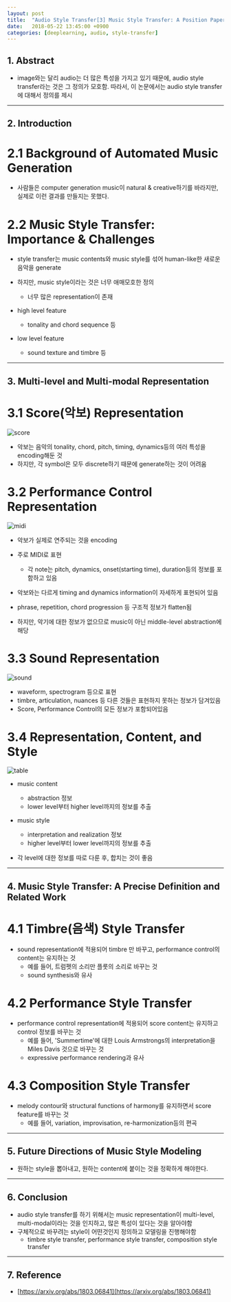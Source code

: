 ```yaml
---
layout: post
title:  "Audio Style Transfer[3] Music Style Transfer: A Position Paper(2018) - Review"
date:   2018-05-22 13:45:00 +0900
categories: [deeplearning, audio, style-transfer]
---
```


## 1. Abstract
- image와는 달리 audio는 더 많은 특성을 가지고 있기 때문에, audio style transfer라는 것은 그 정의가 모호함. 따라서, 이 논문에서는 audio style transfer에 대해서 정의를 제시

-----

## 2. Introduction
# 2.1 Background of Automated Music Generation
- 사람들은 computer generation music이 natural & creative하기를 바라지만, 실제로 이런 결과를 만들지는 못했다. 

# 2.2 Music Style Transfer: Importance & Challenges
- style transfer는 music contents와 music style를 섞어 human-like한 새로운 음악을 generate
- 하지만, music style이라는 것은 너무 애매모호한 정의
    - 너무 많은 representation이 존재

- high level feature
    - tonality and chord sequence 등
- low level feature
    - sound texture and timbre 등

-----

## 3. Multi-level and Multi-modal Representation
# 3.1 Score(악보) Representation
![score](https://files.slack.com/files-pri/T1J7SCHU7-FAT33SEQG/score.png?pub_secret=9a8b194007)
- 악보는 음악의 tonality, chord, pitch, timing, dynamics등의 여러 특성을 encoding해둔 것
- 하지만, 각 symbol은 모두 discrete하기 때문에 generate하는 것이 어려움

# 3.2 Performance Control Representation
![midi](https://files.slack.com/files-pri/T1J7SCHU7-FATPK7YQJ/midi.png?pub_secret=eccfd0b03d)
- 악보가 실제로 연주되는 것을 encoding
- 주로 MIDI로 표현
    - 각 note는 pitch, dynamics, onset(starting time), duration등의 정보를 포함하고 있음

- 악보와는 다르게 timing and dynamics information이 자세하게 표현되어 있음
- phrase, repetition, chord progression 등 구조적 정보가 flatten됨

- 하지만, 악기에 대한 정보가 없으므로 music이 아닌 middle-level abstraction에 해당

# 3.3 Sound Representation
![sound](https://files.slack.com/files-pri/T1J7SCHU7-FATTLP65T/wave.png?pub_secret=503a1d8420)
- waveform, spectrogram 등으로 표현
- timbre, articulation, nuances 등 다른 것들은 표현하지 못하는 정보가 담겨있음
- Score, Performance Control의 모든 정보가 포함되어있음

# 3.4 Representation, Content, and Style
![table](https://files.slack.com/files-pri/T1J7SCHU7-FATGW29KN/table.png?pub_secret=538361107e)
- music content
    - abstraction 정보 
    - lower level부터 higher level까지의 정보를 추출

- music style
    - interpretation and realization 정보
    - higher level부터 lower level까지의 정보를 추출

- 각 level에 대한 정보를 따로 다룬 후, 합치는 것이 좋음

-----

## 4. Music Style Transfer: A Precise Definition and Related Work 
# 4.1 Timbre(음색) Style Transfer
- sound representation에 적용되어 timbre 만 바꾸고, performance control의 content는 유지하는 것
    - 예를 들어, 트럼펫의 소리만 플룻의 소리로 바꾸는 것
    - sound synthesis와 유사

# 4.2 Performance Style Transfer
- performance control representation에 적용되어 score content는 유지하고 control 정보를 바꾸는 것
    - 예를 들어, 'Summertime'에 대한 Louis Armstrongs의 interpretation을 Miles Davis 것으로 바꾸는 것
    - expressive performance rendering과 유사

# 4.3 Composition Style Transfer
- melody contour와 structural functions of harmony를 유지하면서 score feature를 바꾸는 것
    -  예를 들어, variation, improvisation, re-harmonization등의 편곡

-----

## 5. Future Directions of Music Style Modeling
- 원하는 style을 뽑아내고, 원하는 content에 붙이는 것을 정확하게 해야한다.
 
-----

## 6. Conclusion
- audio style transfer를 하기 위해서는 music representation이 multi-level, multi-modal이라는 것을 인지하고, 많은 특성이 있다는 것을 알아야함
- 구체적으로 바꾸려는 style이 어떤것인지 정의하고 모델링을 진행해야함 
    - timbre style transfer, performance style transfer, composition style transfer

-----

## 7. Reference
- [https://arxiv.org/abs/1803.06841](https://arxiv.org/abs/1803.06841)
